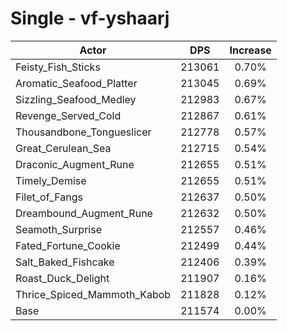 # Single - vf-yshaarj
| Actor | DPS | Increase |
|---|:---:|:---:|
|Feisty_Fish_Sticks|213061|0.70%|
|Aromatic_Seafood_Platter|213045|0.69%|
|Sizzling_Seafood_Medley|212983|0.67%|
|Revenge_Served_Cold|212867|0.61%|
|Thousandbone_Tongueslicer|212778|0.57%|
|Great_Cerulean_Sea|212715|0.54%|
|Draconic_Augment_Rune|212655|0.51%|
|Timely_Demise|212655|0.51%|
|Filet_of_Fangs|212637|0.50%|
|Dreambound_Augment_Rune|212632|0.50%|
|Seamoth_Surprise|212557|0.46%|
|Fated_Fortune_Cookie|212499|0.44%|
|Salt_Baked_Fishcake|212406|0.39%|
|Roast_Duck_Delight|211907|0.16%|
|Thrice_Spiced_Mammoth_Kabob|211828|0.12%|
|Base|211574|0.00%|
